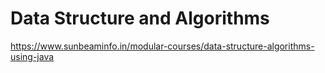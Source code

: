 # Data Structure and Algorithms
https://www.sunbeaminfo.in/modular-courses/data-structure-algorithms-using-java


